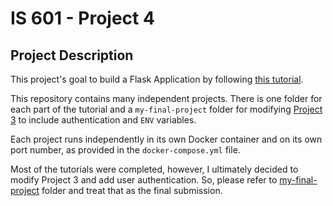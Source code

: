 # IS 601 - Project 4

## Project Description
This project's goal to build a Flask Application by following [this tutorial](https://hackersandslackers.com/your-first-flask-application).

This repository contains many independent projects. There is one folder for each part of the tutorial and a `my-final-project` folder for modifying 
[Project 3](https://github.com/tomtom28/njit-is-601-project-3) to include authentication and `ENV` variables.

Each project runs independently in its own Docker container and on its own port number, as provided in the `docker-compose.yml` file.

Most of the tutorials were completed, however, I ultimately decided to modify Project 3 and add user authentication.
So, please refer to [my-final-project](/my-final-project) folder and treat that as the final submission.